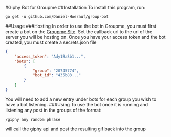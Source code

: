 #Giphy Bot for Groupme
##Installation
To install this program, run:
```
go get -u github.com/Daniel-Hoerauf/group-bot
```
##Usage
###Hosting
In order to use the bot in Groupme, you must first create a bot on the [Groupme Site](https://dev.groupme.com/bots). Set the callback url to the url of the server you will be hosting on.
Once you have your access token and the bot created, you must create a secrets.json file
```secrets.json
{
    "access_token": "Ady1BaSb1...",
    "bots": [
        {
            "group": "20745774",
            "bot_id": "435b83..."
        }
    ]
}
```
You will need to add a new entry under bots for each group you wish to have a bot listening.
###Using
To use the bot once it is running and listening any post in the groups of the format:
```
/giphy any random phrase
```
will call the [giphy](giphy.com) api and post the resulting gif back into the group
